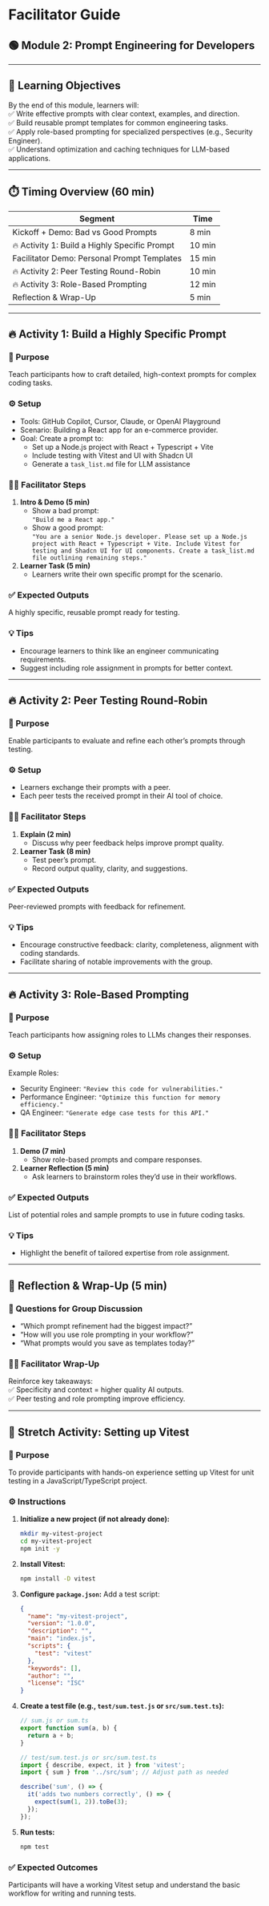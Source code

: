 # Facilitator Guide
## 🟢 Module 2: Prompt Engineering for Developers

---

## 🎯 Learning Objectives
By the end of this module, learners will:  
✅ Write effective prompts with clear context, examples, and direction.  
✅ Build reusable prompt templates for common engineering tasks.  
✅ Apply role-based prompting for specialized perspectives (e.g., Security Engineer).  
✅ Understand optimization and caching techniques for LLM-based applications.  

---

## ⏱️ Timing Overview (60 min)

| Segment                                  | Time  |
|------------------------------------------|-------|
| Kickoff + Demo: Bad vs Good Prompts      | 8 min |
| 🔥 Activity 1: Build a Highly Specific Prompt | 10 min|
| Facilitator Demo: Personal Prompt Templates| 15 min|
| 🔥 Activity 2: Peer Testing Round-Robin   | 10 min|
| 🔥 Activity 3: Role-Based Prompting       | 12 min|
| Reflection & Wrap-Up                     | 5 min |

---

## 🔥 Activity 1: Build a Highly Specific Prompt

### 📌 Purpose
Teach participants how to craft detailed, high-context prompts for complex coding tasks.

### ⚙️ Setup
- Tools: GitHub Copilot, Cursor, Claude, or OpenAI Playground  
- Scenario: Building a React app for an e-commerce provider.  
- Goal: Create a prompt to:  
  - Set up a Node.js project with React + Typescript + Vite  
  - Include testing with Vitest and UI with Shadcn UI  
  - Generate a `task_list.md` file for LLM assistance

### 👩‍🏫 Facilitator Steps
1. **Intro & Demo (5 min)**  
   - Show a bad prompt:  
     `"Build me a React app."`  
   - Show a good prompt:  
     `"You are a senior Node.js developer. Please set up a Node.js project with React + Typescript + Vite. Include Vitest for testing and Shadcn UI for UI components. Create a task_list.md file outlining remaining steps."`
2. **Learner Task (5 min)**  
   - Learners write their own specific prompt for the scenario.

### ✅ Expected Outputs
A highly specific, reusable prompt ready for testing.

### 💡 Tips
- Encourage learners to think like an engineer communicating requirements.
- Suggest including role assignment in prompts for better context.

---

## 🔥 Activity 2: Peer Testing Round-Robin

### 📌 Purpose
Enable participants to evaluate and refine each other’s prompts through testing.

### ⚙️ Setup
- Learners exchange their prompts with a peer.
- Each peer tests the received prompt in their AI tool of choice.

### 👩‍🏫 Facilitator Steps
1. **Explain (2 min)**  
   - Discuss why peer feedback helps improve prompt quality.
2. **Learner Task (8 min)**  
   - Test peer’s prompt.  
   - Record output quality, clarity, and suggestions.

### ✅ Expected Outputs
Peer-reviewed prompts with feedback for refinement.

### 💡 Tips
- Encourage constructive feedback: clarity, completeness, alignment with coding standards.
- Facilitate sharing of notable improvements with the group.

---

## 🔥 Activity 3: Role-Based Prompting

### 📌 Purpose
Teach participants how assigning roles to LLMs changes their responses.

### ⚙️ Setup
Example Roles:
- Security Engineer: `"Review this code for vulnerabilities."`
- Performance Engineer: `"Optimize this function for memory efficiency."`
- QA Engineer: `"Generate edge case tests for this API."`

### 👩‍🏫 Facilitator Steps
1. **Demo (7 min)**  
   - Show role-based prompts and compare responses.
2. **Learner Reflection (5 min)**  
   - Ask learners to brainstorm roles they’d use in their workflows.

### ✅ Expected Outputs
List of potential roles and sample prompts to use in future coding tasks.

### 💡 Tips
- Highlight the benefit of tailored expertise from role assignment.

---

## 📝 Reflection & Wrap-Up (5 min)

### 💬 Questions for Group Discussion
- “Which prompt refinement had the biggest impact?”  
- “How will you use role prompting in your workflow?”  
- “What prompts would you save as templates today?”

### 👩‍🏫 Facilitator Wrap-Up
Reinforce key takeaways:  
✅ Specificity and context = higher quality AI outputs.  
✅ Peer testing and role prompting improve efficiency.

---

## 🚀 Stretch Activity: Setting up Vitest

### 📌 Purpose
To provide participants with hands-on experience setting up Vitest for unit testing in a JavaScript/TypeScript project.

### ⚙️ Instructions
1.  **Initialize a new project (if not already done):**
    ```bash
    mkdir my-vitest-project
    cd my-vitest-project
    npm init -y
    ```
2.  **Install Vitest:**
    ```bash
    npm install -D vitest
    ```
3.  **Configure `package.json`:**
    Add a test script:
    ```json
    {
      "name": "my-vitest-project",
      "version": "1.0.0",
      "description": "",
      "main": "index.js",
      "scripts": {
        "test": "vitest"
      },
      "keywords": [],
      "author": "",
      "license": "ISC"
    }
    ```
4.  **Create a test file (e.g., `test/sum.test.js` or `src/sum.test.ts`):**
    ```javascript
    // sum.js or sum.ts
    export function sum(a, b) {
      return a + b;
    }

    // test/sum.test.js or src/sum.test.ts
    import { describe, expect, it } from 'vitest';
    import { sum } from '../src/sum'; // Adjust path as needed

    describe('sum', () => {
      it('adds two numbers correctly', () => {
        expect(sum(1, 2)).toBe(3);
      });
    });
    ```
5.  **Run tests:**
    ```bash
    npm test
    ```

### ✅ Expected Outcomes
Participants will have a working Vitest setup and understand the basic workflow for writing and running tests.